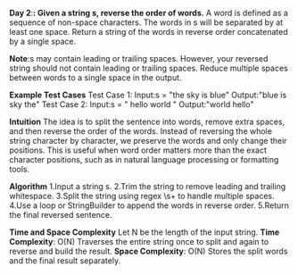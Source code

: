 **Day 2**:**: Given a string s, reverse the order of words.**
A word is defined as a sequence of non-space characters.
The words in s will be separated by at least one space.
Return a string of the words in reverse order concatenated by a single space.

**Note**:s may contain leading or trailing spaces. However, your reversed string should not contain leading or trailing spaces.
Reduce multiple spaces between words to a single space in the output.

**Example Test Cases**
Test Case 1: Input:s = "the sky is blue"   Output:"blue is sky the"
Test Case 2: Input:s = " hello world "      Output:"world hello"

**Intuition**
The idea is to split the sentence into words, remove extra spaces, and then reverse the order of the words.
Instead of reversing the whole string character by character, we preserve the words and only change their positions.
This is useful when word order matters more than the exact character positions, such as in natural language processing or formatting tools.

**Algorithm**
1.Input a string s.
2.Trim the string to remove leading and trailing whitespace.
3.Split the string using regex \\s+ to handle multiple spaces.
4.Use a loop or StringBuilder to append the words in reverse order.
5.Return the final reversed sentence.

**Time and Space Complexity**
Let N be the length of the input string.
**Time Complexity**: O(N)   Traverses the entire string once to split and again to reverse and build the result.
**Space Complexity**: O(N)   Stores the split words and the final result separately.
